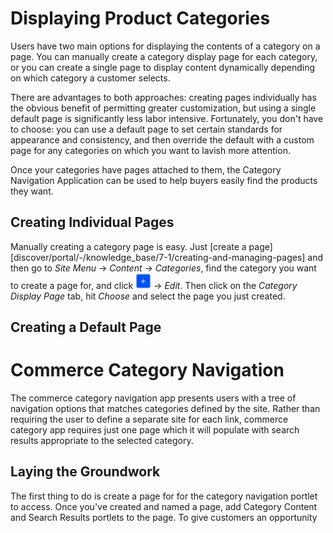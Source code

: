 # Displaying Product Categories [](id=displaying-product-categories)

Users have two main options for displaying the contents of a category on a page.
You can manually create a category display page for each category, or you can
create a single page to display content dynamically depending on which category
a customer selects.

There are advantages to both approaches: creating pages individually has the
obvious benefit of permitting greater customization, but using a single default
page is significantly less labor intensive. Fortunately, you don't have to
choose: you can use a default page to set certain standards for appearance and
consistency, and then override the default with a custom page for any categories
on which you want to lavish more attention.

Once your categories have pages attached to them, the Category Navigation
Application can be used to help buyers easily find the products they want.

## Creating Individual Pages [](id=creating-individual-pages)

Manually creating a category page is easy. Just 
[create a page][discover/portal/-/knowledge_base/7-1/creating-and-managing-pages] 
and then go to *Site Menu* &rarr; *Content* &rarr; *Categories*, find the
category you want to create a page for, and click
![Options](../../images/icon-add.png) &rarr; *Edit*. Then click on the *Category
Display Page* tab, hit *Choose* and select the page you just created.

## Creating a Default Page [](id=creating-a-default-page)



# Commerce Category Navigation [](id=commerce-category-navigation)

The commerce category navigation app presents users with a tree of navigation
options that matches categories defined by the site. Rather than requiring the
user to define a separate site for each link, commerce category app requires
just one page which it will populate with search results appropriate to the
selected category.

## Laying the Groundwork [](id=laying-the-groundwork)

The first thing to do is create a page for for the category navigation portlet
to access. Once you've created and named a page, add Category Content and Search
Results portlets to the page. To give customers an opportunity 

